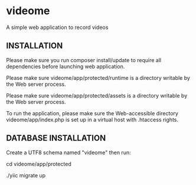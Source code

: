 videome
=======

A simple web application to record videos

INSTALLATION
------------

Please make sure you run composer install/update to require all dependencies before launching web application.

Please make sure videome/app/protected/runtime is a directory writable by the Web server process.

Please make sure videome/app/protected/assets is a directory writable by the Web server process.

To run the application, please make sure the Web-accessible directory videome/app/index.php is set up in a virtual host with .htaccess rights.

DATABASE INSTALLATION
------------

Create a UTF8 schema named "videome" then run:

cd videome/app/protected

./yiic migrate up